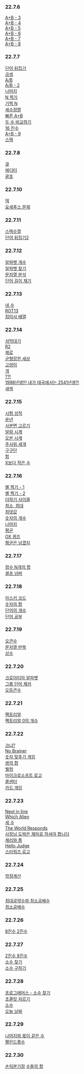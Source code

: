 ### 22.7.6

[A+B - 3](https://www.acmicpc.net/problem/10950)<br/>
[A+B - 4](https://www.acmicpc.net/problem/10951)<br/>
[A+B - 5](https://www.acmicpc.net/problem/10952)<br/>
[A+B - 6](https://www.acmicpc.net/problem/10953)<br/>
[A+B - 7](https://www.acmicpc.net/problem/11021)<br/>
[A+B - 8](https://www.acmicpc.net/problem/11022)<br/>

### 22.7.7

[단어 뒤집기](https://www.acmicpc.net/problem/9093)<br/>
[곱셈](https://www.acmicpc.net/problem/2588)<br/>
[A/B](https://www.acmicpc.net/problem/1008)<br/>
[A/B - 2](https://www.acmicpc.net/problem/15792)<br/>
[나머지](https://www.acmicpc.net/problem/10430)<br/>
[N 찍기](https://www.acmicpc.net/problem/2741)<br/>
[기찍 N](https://www.acmicpc.net/problem/2742)<br/>
[세수정렬](https://www.acmicpc.net/problem/2752)<br/>
[빠른 A+B](https://www.acmicpc.net/problem/15552)<br/>
[두 수 비교하기](https://www.acmicpc.net/problem/1330)<br/>
[16 진수](https://www.acmicpc.net/problem/1550)<br/>
[A+B - 9](https://www.acmicpc.net/problem/15740)<br/>
[스택](https://www.acmicpc.net/problem/10828)<br/>

### 22.7.8

[큐](https://www.acmicpc.net/problem/10845)<br/>
[에디터](https://www.acmicpc.net/problem/1406)<br/>
[괄호](https://www.acmicpc.net/problem/9012)<br/>

### 22.7.10

[덱](https://www.acmicpc.net/problem/10866)<br/>
[요세푸스 문제](https://www.acmicpc.net/problem/1158)<br/>

### 22.7.11

[스택수열](https://www.acmicpc.net/problem/1874)<br/>
[단어 뒤집기2](https://www.acmicpc.net/problem/17413)<br/>

### 22.7.12

[알파벳 개수](https://www.acmicpc.net/problem/10808)<br/>
[알파벳 찾기](https://www.acmicpc.net/problem/10809)<br/>
[문자열 분석](https://www.acmicpc.net/problem/10820)<br/>
[단어 길이 재기](https://www.acmicpc.net/problem/2743)<br/>

### 22.7.13

[네 수](https://www.acmicpc.net/problem/10824)<br/>
[ROT13](https://www.acmicpc.net/problem/11655)<br/>
[접미사 배열](https://www.acmicpc.net/problem/11656)<br/>

### 22.7.14

[쇠막대기](https://www.acmicpc.net/problem/10799)<br/>
[R2](https://www.acmicpc.net/problem/3046)<br/>
[제로](https://www.acmicpc.net/problem/10773)<br/>
[균형잡힌 세상](https://www.acmicpc.net/problem/4949)<br/>
[고양이](https://www.acmicpc.net/problem/10171)<br/>
[개](https://www.acmicpc.net/problem/10172)<br/>
[??!](https://www.acmicpc.net/problem/10926)<br/>
[1998년생인 내가 태국에서는 2541년생?!](https://www.acmicpc.net/problem/18108)<br/>
[새싹](https://www.acmicpc.net/problem/25083)<br>

### 22.7.15

[시험 성적](https://www.acmicpc.net/problem/9498)<br/>
[윤년](https://www.acmicpc.net/problem/2753)<br/>
[사분면 고르기](https://www.acmicpc.net/problem/14681)<br/>
[알람 시계](https://www.acmicpc.net/problem/2884)<br/>
[오븐 시계](https://www.acmicpc.net/problem/2525)<br/>
[주사위 세개](https://www.acmicpc.net/problem/2480)<br/>
[구구단](https://www.acmicpc.net/problem/2739)<br/>
[합](https://www.acmicpc.net/problem/8393)<br/>
[X보다 작은 수](https://www.acmicpc.net/problem/10871)<br/>

### 22.7.16

[별 찍기 - 1](https://www.acmicpc.net/problem/2438)<br/>
[별 찍기 - 2](https://www.acmicpc.net/problem/2439)<br/>
[더하기 사이클](https://www.acmicpc.net/problem/1110)<br/>
[최소, 최대](https://www.acmicpc.net/problem/10818)<br/>
[최댓값](https://www.acmicpc.net/problem/2562)<br/>
[숫자의 개수](https://www.acmicpc.net/problem/2577)<br/>
[나머지](https://www.acmicpc.net/problem/3052)<br/>
[평균](https://www.acmicpc.net/problem/1546)<br/>
[OX 퀴즈](https://www.acmicpc.net/problem/8958)<br/>
[평균은 넘겠지](https://www.acmicpc.net/problem/4344)<br/>

### 22.7.17

[정수 N개의 합](https://www.acmicpc.net/problem/15596)<br/>
[셀프 넘버](https://www.acmicpc.net/problem/4673)<br/>

### 22.7.18

[아스키 코드](https://www.acmicpc.net/problem/11654)<br/>
[숫자의 합](https://www.acmicpc.net/problem/11720)<br/>
[단어의 개수](https://www.acmicpc.net/problem/1152)<br/>
[단어 공부](https://www.acmicpc.net/problem/1157)<br/>

### 22.7.19

[오큰수](https://www.acmicpc.net/problem/17298)<br/>
[문자열 반복](https://www.acmicpc.net/problem/2675)<br/>
[상수](https://www.acmicpc.net/problem/2908)<br/>

### 22.7.20

[크로아티아 알파벳](https://www.acmicpc.net/problem/2941)<br/>
[그룹 단어 체커](https://www.acmicpc.net/problem/1316)<br/>
[오등큰수](https://www.acmicpc.net/problem/17299)<br/>

### 22.7.21

[팩토리얼](https://www.acmicpc.net/problem/10872)<br/>
[팩토리얼 0의 개수](https://www.acmicpc.net/problem/1676)<br/>

### 22.7.22

[크냐?](https://www.acmicpc.net/problem/4101)<br/>
[No Brainer](https://www.acmicpc.net/problem/4562)<br/>
[숫자 맞추기 게임](https://www.acmicpc.net/problem/4892)<br/>
[쌍의 합](https://www.acmicpc.net/problem/5217)<br/>
[웰컴](https://www.acmicpc.net/problem/5337)<br/>
[마이크로소프트 로고](https://www.acmicpc.net/problem/5338)<br/>
[콜센터](https://www.acmicpc.net/problem/5339)<br/>
[카드 게임](https://www.acmicpc.net/problem/5522)<br/>

### 22.7.23

[Next in line](https://www.acmicpc.net/problem/6749)<br/>
[Which Alien](https://www.acmicpc.net/problem/6778)<br/>
[세 수](https://www.acmicpc.net/problem/10817)<br/>
[The World Responds](https://www.acmicpc.net/problem/23234)<br/>
[사장님 도박은 재미로 하셔야 합니다](https://www.acmicpc.net/problem/23795)<br/>
[제리와 톰](https://www.acmicpc.net/problem/16430)<br/>
[Hello Judge](https://www.acmicpc.net/problem/9316)<br/>
[스타워즈 로고](https://www.acmicpc.net/problem/9653)<br/>

### 22.7.24

[학점계산](https://www.acmicpc.net/problem/2754)

### 22.7.25

[최대공약수와 최소공배수](https://www.acmicpc.net/problem/2609)<br/>
[최소공배수](https://www.acmicpc.net/problem/1934)<br/>

### 22.7.26

[8진수 2진수](https://www.acmicpc.net/problem/1212)

### 22.7.27

[2진수 8진수](https://www.acmicpc.net/problem/1373)<br/>
[소수 찾기](https://www.acmicpc.net/problem/1978)<br/>
[소수 구하기](https://www.acmicpc.net/problem/1929)

### 22.7.28

[프로그래머스 - 소수 찾기](https://school.programmers.co.kr/learn/courses/30/lessons/12921?language=swift)<br/>
[초콜릿 자르기](https://www.acmicpc.net/problem/2163)<br/>
[소수](https://www.acmicpc.net/problem/2581)<br/>
[오늘 날짜](https://www.acmicpc.net/problem/10699)

### 22.7.29

[나머지와 몫이 같은 수](https://www.acmicpc.net/problem/1834)<br/>
[팰린드롬수](https://www.acmicpc.net/problem/1259)

### 22.7.30

[손익분기점](https://www.acmicpc.net/problem/1712)
[수들의 합](https://www.acmicpc.net/problem/1789)
